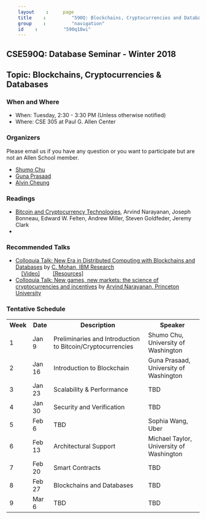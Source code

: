 ```yaml
---
layout: page
title: "590Q: Blockchains, Cryptocurrencies and Databases"
group: "navigation"
id: "590q18wi"
---
```

<style>
.container { font-family: Roboto-Slab; }
span { padding: 15px; font-color:blue; }
</style>

## CSE590Q: Database Seminar - Winter 2018
## Topic: Blockchains, Cryptocurrencies & Databases

### When and Where
* When: Tuesday, 2:30 - 3:30 PM (Unless otherwise notified)
* Where: CSE 305 at Paul G. Allen Center 

### Organizers
Please email us if you have any question or you want to participate but are not an Allen School member. 
* [Shumo Chu](mailto:chushumo@cs.washington.edu)
* [Guna Prasaad](mailto:guna@cs.washington.edu)
* [Alvin Cheung](mailto:akcheung@cs.washington.edu)

### Readings
* [Bitcoin and Cryptocurrency Technologies](http://bitcoinbook.cs.princeton.edu/), Arvind Narayanan, Joseph Bonneau, Edward W. Felten, Andrew Miller, Steven Goldfeder, Jeremy Clark 
* 

### Recommended Talks
* [Colloquia Talk: New Era in Distributed Computing with Blockchains and Databases](https://www.cs.washington.edu/events/colloquia/search/details?id=2991) by <a href='http://researcher.watson.ibm.com/researcher/view.php?person=us-cmohan'>C. Mohan, IBM Research</a> 
<br> <span>[[Video]](https://www.youtube.com/watch?v=Xq_25us15J8)</span> <span>[[Resources]](https://www.facebook.com/notes/mohan-c-mohan/permissioned-blockchains-and-databases/10155027556287295)</span> 
* [Colloquia Talk: New games, new markets: the science of cryptocurrencies and incentives](https://www.cs.washington.edu/events/colloquia/details?id=2993) by <a href='http://randomwalker.info/'>Arvind Narayanan, Princeton University</a> 
  
### Tentative Schedule
<table>
  <tr>
    <th>Week</th>
    <th>Date</th>
    <th>Description</th>
    <th>Speaker</th>
  </tr>
  <tr>
    <td>1</td>  
    <td>Jan 9</td>
    <td>Preliminaries and Introduction to Bitcoin/Cryptocurrencies</td>
    <td>Shumo Chu, University of Washington</td>
  </tr>
  <tr>
    <td>2</td>
    <td>Jan 16</td> 
    <td>Introduction to Blockchain</td>
    <td>Guna Prasaad, University of Washington</td>
  </tr>
  <tr>
    <td>3</td>
    <td>Jan 23</td>
    <td>Scalability & Performance </td>
    <td>TBD</td>
  </tr>
  <tr>
    <td>4</td>
    <td>Jan 30</td>
    <td>Security and Verification</td>
    <td>TBD</td>
  </tr>
  <tr>
    <td>5</td>
    <td>Feb 6</td>
    <td>TBD</td>
    <td>Sophia Wang, Uber</td>  
  </tr>
  <tr>
    <td>6</td>
    <td>Feb 13</td>
    <td>Architectural Support</td>
    <td>Michael Taylor, University of Washington</td>
  </tr>
  <tr>
    <td>7</td>
    <td>Feb 20</td>
    <td>Smart Contracts</td>
    <td>TBD</td>
  </tr> 
  <tr>
    <td>8</td>
    <td>Feb 27</td>
    <td>Blockchains and Databases</td>
    <td>TBD</td>
  </tr>
  <tr>
    <td>9</td>
    <td>Mar 6</td>
    <td>TBD</td>
    <td>TBD</td>
  </tr> 
</table>
